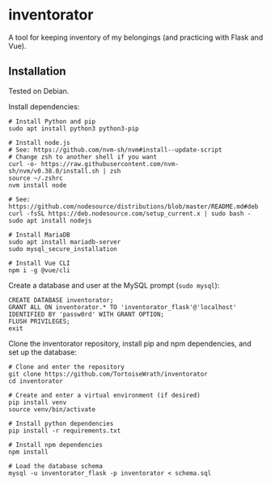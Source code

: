 # inventorator

A tool for keeping inventory of my belongings (and practicing with Flask and Vue).

## Installation

Tested on Debian.

Install dependencies:

```shell
# Install Python and pip
sudo apt install python3 python3-pip

# Install node.js
# See: https://github.com/nvm-sh/nvm#install--update-script
# Change zsh to another shell if you want
curl -o- https://raw.githubusercontent.com/nvm-sh/nvm/v0.38.0/install.sh | zsh
source ~/.zshrc
nvm install node

# See: https://github.com/nodesource/distributions/blob/master/README.md#deb
curl -fsSL https://deb.nodesource.com/setup_current.x | sudo bash -
sudo apt install nodejs

# Install MariaDB
sudo apt install mariadb-server
sudo mysql_secure_installation

# Install Vue CLI
npm i -g @vue/cli
```

Create a database and user at the MySQL prompt (`sudo mysql`):

```mariadb
CREATE DATABASE inventorator;
GRANT ALL ON inventorator.* TO 'inventorator_flask'@'localhost' IDENTIFIED BY 'passw0rd' WITH GRANT OPTION;
FLUSH PRIVILEGES;
exit
```

Clone the inventorator repository, install pip and npm dependencies, and set up the database:

```shell
# Clone and enter the repository
git clone https://github.com/TortoiseWrath/inventorator
cd inventorator

# Create and enter a virtual environment (if desired)
pip install venv
source venv/bin/activate

# Install python dependencies
pip install -r requirements.txt

# Install npm dependencies
npm install

# Load the database schema
mysql -u inventorator_flask -p inventorator < schema.sql
```